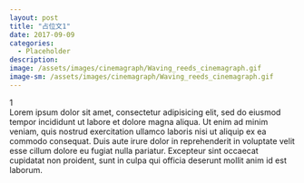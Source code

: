 ```yaml
---
layout: post
title: "占位文1"
date: 2017-09-09
categories:
  - Placeholder
description:
image: /assets/images/cinemagraph/Waving_reeds_cinemagraph.gif
image-sm: /assets/images/cinemagraph/Waving_reeds_cinemagraph.gif
---
```

1  
Lorem ipsum dolor sit amet, consectetur adipisicing elit, sed do eiusmod tempor incididunt ut labore et dolore magna aliqua. Ut enim ad minim veniam, quis nostrud exercitation ullamco laboris nisi ut aliquip ex ea commodo consequat. Duis aute irure dolor in reprehenderit in voluptate velit esse cillum dolore eu fugiat nulla pariatur. Excepteur sint occaecat cupidatat non proident, sunt in culpa qui officia deserunt mollit anim id est laborum.
